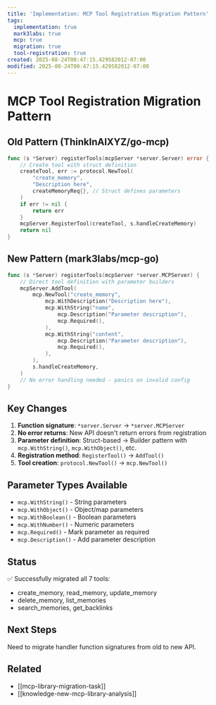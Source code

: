 ```yaml
---
title: 'Implementation: MCP Tool Registration Migration Pattern'
tags:
  implementation: true
  mark3labs: true
  mcp: true
  migration: true
  tool-registration: true
created: 2025-08-24T00:47:15.429582012-07:00
modified: 2025-08-24T00:47:15.429582012-07:00
---
```


# MCP Tool Registration Migration Pattern

## Old Pattern (ThinkInAIXYZ/go-mcp)
```go
func (s *Server) registerTools(mcpServer *server.Server) error {
    // Create tool with struct definition
    createTool, err := protocol.NewTool(
        "create_memory",
        "Description here",
        createMemoryReq{}, // Struct defines parameters
    )
    if err != nil {
        return err
    }
    mcpServer.RegisterTool(createTool, s.handleCreateMemory)
    return nil
}
```

## New Pattern (mark3labs/mcp-go)  
```go
func (s *Server) registerTools(mcpServer *server.MCPServer) {
    // Direct tool definition with parameter builders
    mcpServer.AddTool(
        mcp.NewTool("create_memory",
            mcp.WithDescription("Description here"),
            mcp.WithString("name",
                mcp.Description("Parameter description"),
                mcp.Required(),
            ),
            mcp.WithString("content", 
                mcp.Description("Parameter description"),
                mcp.Required(),
            ),
        ),
        s.handleCreateMemory,
    )
    // No error handling needed - panics on invalid config
}
```

## Key Changes
1. **Function signature**: `*server.Server` → `*server.MCPServer`
2. **No error returns**: New API doesn't return errors from registration
3. **Parameter definition**: Struct-based → Builder pattern with `mcp.WithString()`, `mcp.WithObject()`, etc.
4. **Registration method**: `RegisterTool()` → `AddTool()`
5. **Tool creation**: `protocol.NewTool()` → `mcp.NewTool()`

## Parameter Types Available
- `mcp.WithString()` - String parameters
- `mcp.WithObject()` - Object/map parameters  
- `mcp.WithBoolean()` - Boolean parameters
- `mcp.WithNumber()` - Numeric parameters
- `mcp.Required()` - Mark parameter as required
- `mcp.Description()` - Add parameter description

## Status
✅ Successfully migrated all 7 tools:
- create_memory, read_memory, update_memory
- delete_memory, list_memories
- search_memories, get_backlinks

## Next Steps
Need to migrate handler function signatures from old to new API.

## Related
- [[mcp-library-migration-task]]
- [[knowledge-new-mcp-library-analysis]]